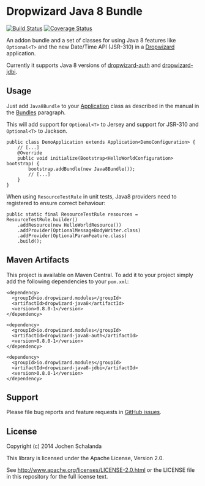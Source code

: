 Dropwizard Java 8 Bundle
========================

[![Build Status](https://travis-ci.org/dropwizard/dropwizard-java8.svg?branch=master)](https://travis-ci.org/dropwizard/dropwizard-java8)
[![Coverage Status](https://img.shields.io/coveralls/dropwizard/dropwizard-java8.svg)](https://coveralls.io/r/dropwizard/dropwizard-java8)

An addon bundle and a set of classes for using Java 8 features like `Optional<T>` and the new Date/Time API (JSR-310) in a [Dropwizard](http://www.dropwizard.io/) application.

Currently it supports Java 8 versions of [dropwizard-auth](http://dropwizard.io/0.8.0/dropwizard-auth/) and [dropwizard-jdbi](http://dropwizard.io/0.8.0/dropwizard-jdbi/).


Usage
-----

Just add `Java8Bundle` to your [Application](http://dropwizard.io/0.8.0/dropwizard-core/apidocs/io/dropwizard/Application.html) class
as described in the manual in the [Bundles](http://dropwizard.io/0.8.0/docs/manual/core.html#man-core-bundles) paragraph.

This will add support for `Optional<T>` to Jersey and support for JSR-310 and `Optional<T>` to Jackson.

    public class DemoApplication extends Application<DemoConfiguration> {
        // [...]
        @Override
        public void initialize(Bootstrap<HelloWorldConfiguration> bootstrap) {
            bootstrap.addBundle(new Java8Bundle());
            // [...]
        }
    }

When using `ResourceTestRule` in unit tests, Java8 providers need to registered to ensure correct behaviour:

    public static final ResourceTestRule resources = ResourceTestRule.builder()
        .addResource(new HelloWorldResource())
        .addProvider(OptionalMessageBodyWriter.class)
        .addProvider(OptionalParamFeature.class)
        .build();


Maven Artifacts
---------------

This project is available on Maven Central. To add it to your project simply add the following dependencies to your
`pom.xml`:

    <dependency>
      <groupId>io.dropwizard.modules</groupId>
      <artifactId>dropwizard-java8</artifactId>
      <version>0.8.0-1</version>
    </dependency>

    <dependency>
      <groupId>io.dropwizard.modules</groupId>
      <artifactId>dropwizard-java8-auth</artifactId>
      <version>0.8.0-1</version>
    </dependency>

    <dependency>
      <groupId>io.dropwizard.modules</groupId>
      <artifactId>dropwizard-java8-jdbi</artifactId>
      <version>0.8.0-1</version>
    </dependency>


Support
-------

Please file bug reports and feature requests in [GitHub issues](https://github.com/dropwizard/dropwizard-java8/issues).


License
-------

Copyright (c) 2014 Jochen Schalanda

This library is licensed under the Apache License, Version 2.0.

See http://www.apache.org/licenses/LICENSE-2.0.html or the LICENSE file in this repository for the full license text.
